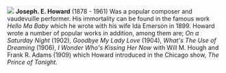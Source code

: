 ![](/josephhoward.jpg)
**Joseph. E. Howard** (1878 - 1961) Was a popular composer and vaudevuille performer. His immortality can be found in the famous work *Hello Ma Baby* which he wrote with his wife Ida Emerson in 1899. Howard wrote a number of popular works in addition, among them are; *On a Saturday Night* (1902), *Goodbye My Lady Love* (1904), *What's The Use of Dreaming* (1906), *I Wonder Who's Kissing Her Now* with Will M. Hough and Frank R. Adams (1909) which Howard introduced in the Chicago show, *The Prince of Tonight*. 